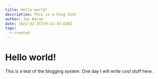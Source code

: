 ```yaml
---
title: Hello world!
description: This is a blog test
author: Joe Karow
date: 2022-02-25T19:14:33.638Z
tags:
  - created
---
```

# Hello world!

This is a test of the blogging system. One day I will write cool stuff here.